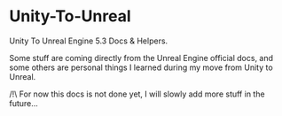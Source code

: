 # Unity-To-Unreal
Unity To Unreal Engine 5.3 Docs &amp; Helpers.

Some stuff are coming directly from the Unreal Engine official docs, and some others are personal things I learned during my move from Unity to Unreal.

/!\ For now this docs is not done yet, I will slowly add more stuff in the future...
